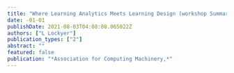 ```yaml
---
title: "Where Learning Analytics Meets Learning Design (workshop Summary)"
date: -01-01
publishDate: 2021-08-03T04:08:08.065022Z
authors: ["L Lockyer"]
publication_types: ["2"]
abstract: ""
featured: false
publication: "*Association for Computing Machinery,*"
---
```


